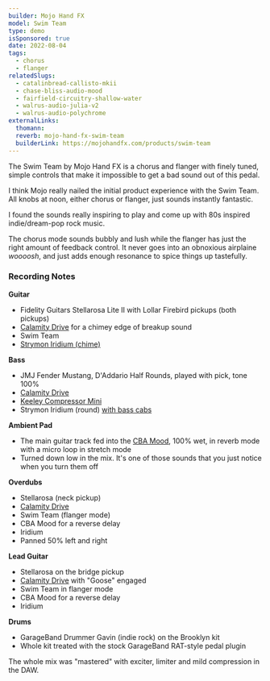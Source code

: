 ```yaml
---
builder: Mojo Hand FX
model: Swim Team
type: demo
isSponsored: true
date: 2022-08-04
tags:
  - chorus
  - flanger
relatedSlugs:
  - catalinbread-callisto-mkii
  - chase-bliss-audio-mood
  - fairfield-circuitry-shallow-water
  - walrus-audio-julia-v2
  - walrus-audio-polychrome
externalLinks:
  thomann:
  reverb: mojo-hand-fx-swim-team
  builderLink: https://mojohandfx.com/products/swim-team
---
```


The Swim Team by Mojo Hand FX is a chorus and flanger with finely tuned, simple controls that make it impossible to get a bad sound out of this pedal.

I think Mojo really nailed the initial product experience with the Swim Team. All knobs at noon, either chorus or flanger, just sounds instantly fantastic.

I found the sounds really inspiring to play and come up with 80s inspired indie/dream-pop rock music.

The chorus mode sounds bubbly and lush while the flanger has just the right amount of feedback control. It never goes into an obnoxious airplaine _woooosh_, and just adds enough resonance to spice things up tastefully.

### Recording Notes

**Guitar**

- Fidelity Guitars Stellarosa Lite II with Lollar Firebird pickups (both pickups)
- [Calamity Drive](/demos/plain-speak-calamity-drive) for a chimey edge of breakup sound
- Swim Team
- [Strymon Iridium (chime)](/demos/strymon-iridium)

**Bass**

- JMJ Fender Mustang, D'Addario Half Rounds, played with pick, tone 100%
- [Calamity Drive](/demos/plain-speak-calamity-drive)
- [Keeley Compressor Mini](/demos/keeley-electronics-compressor-mini)
- Strymon Iridium (round) [with bass cabs](/posts/strymon-iridium-bass-ownhammer-ir/)

**Ambient Pad**

- The main guitar track fed into the [CBA Mood](/demos/chase-bliss-audio-mood), 100% wet, in reverb mode with a micro loop in stretch mode
- Turned down low in the mix. It's one of those sounds that you just notice when you turn them off

**Overdubs**

- Stellarosa (neck pickup)
- [Calamity Drive](/demos/plain-speak-calamity-drive)
- Swim Team (flanger mode)
- CBA Mood for a reverse delay
- Iridium
- Panned 50% left and right

**Lead Guitar**

- Stellarosa on the bridge pickup
- [Calamity Drive](/demos/plain-speak-calamity-drive) with "Goose" engaged
- Swim Team in flanger mode
- CBA Mood for a reverse delay
- Iridium

**Drums**

- GarageBand Drummer Gavin (indie rock) on the Brooklyn kit
- Whole kit treated with the stock GarageBand RAT-style pedal plugin

The whole mix was "mastered" with exciter, limiter and mild compression in the DAW.
